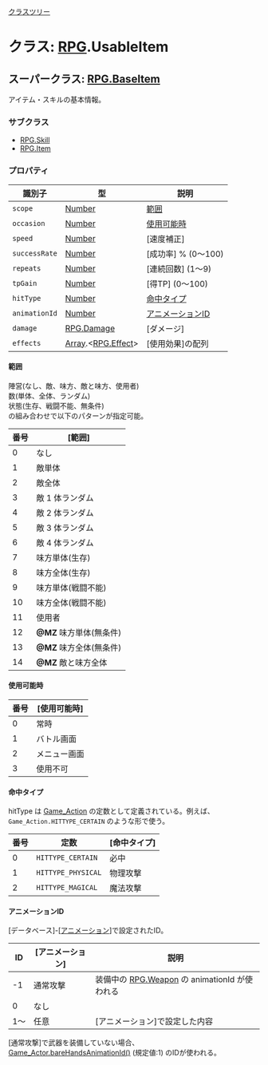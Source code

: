 [クラスツリー](index.md)

# クラス: [RPG](RPG.md).UsableItem

## スーパークラス: [RPG.BaseItem](RPG.BaseItem.md)
アイテム・スキルの基本情報。

### サブクラス

* [RPG.Skill](RPG.Skill.md)
* [RPG.Item](RPG.Item.md)


### プロパティ

| 識別子 | 型 | 説明 |
| --- | --- | --- |
| `scope` | [Number](Number.md) | [範囲](#範囲) |
| `occasion` | [Number](Number.md) | [使用可能時](#使用可能時)  |
| `speed` | [Number](Number.md) | [速度補正] |
| `successRate` | [Number](Number.md) | [成功率] % (0〜100) |
| `repeats` | [Number](Number.md) | [連続回数] \(1〜9) |
| `tpGain` | [Number](Number.md) | [得TP] \(0〜100) |
| `hitType` | [Number](Number.md) | [命中タイプ](#命中タイプ) |
| `animationId` | [Number](Number.md) | [アニメーションID](#アニメーションid) |
| `damage` | [RPG.Damage](RPG.Damage.md) | [ダメージ] |
| `effects` | [Array](Array.md).&lt;[RPG.Effect](RPG.Effect.md)&gt; | [使用効果]の配列 |


#### 範囲
陣営(なし、敵、味方、敵と味方、使用者)<br />
数(単体、全体、ランダム)<br />
状態(生存、戦闘不能、無条件)<br />
の組み合わせで以下のパターンが指定可能。

| 番号 | [範囲] |
| --- | --- |
|  0 | なし |
|  1 | 敵単体 |
|  2 | 敵全体 |
|  3 | 敵 1 体ランダム |
|  4 | 敵 2 体ランダム |
|  5 | 敵 3 体ランダム |
|  6 | 敵 4 体ランダム |
|  7 | 味方単体(生存) |
|  8 | 味方全体(生存) |
|  9 | 味方単体(戦闘不能) |
|  10 | 味方全体(戦闘不能) |
|  11 | 使用者 |
|  12 | **@MZ** 味方単体(無条件) |
|  13 | **@MZ** 味方全体(無条件) |
|  14 | **@MZ** 敵と味方全体 |

#### 使用可能時

| 番号 | [使用可能時] |
| --- | --- |
| 0 | 常時 |
| 1 | バトル画面 |
| 2 | メニュー画面 |
| 3 | 使用不可 |

#### 命中タイプ
hitType は [Game_Action](Game_Action.md) の定数として定義されている。例えば、<code>Game_Action.HITTYPE_CERTAIN</code> のような形で使う。

| 番号 | 定数 | [命中タイプ] |
| --- | --- | --- |
| 0 | `HITTYPE_CERTAIN` | 必中 |
| 1 | `HITTYPE_PHYSICAL` | 物理攻撃 |
| 2 | `HITTYPE_MAGICAL` | 魔法攻撃 |

#### アニメーションID
[データベース]-[[アニメーション](RPG.Animation.md)]で設定されたID。

| ID | [アニメーション] | 説明 |
| --- | --- | --- |
| -1 | 通常攻撃 | 装備中の [RPG.Weapon](RPG.Weapon.md) の animationId が使われる |
| 0 | なし |
| 1〜 | 任意 | [アニメーション]で設定した内容 |

[通常攻撃]で武器を装備していない場合、[Game_Actor.bareHandsAnimationId()](Game_Actor.md#barehandsanimationid---number) (規定値:1) のIDが使われる。
